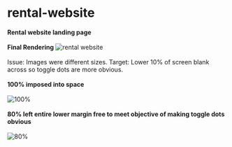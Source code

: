 # rental-website
**Rental website landing page**
\
\
**Final Rendering** 
![rental website](https://github.com/JCPTrevillian/rental-website/assets/95890754/317b8106-aa2a-4796-9510-ab9dbcbf8e7f)
\
\
Issue: Images were different sizes. Target: Lower 10% of screen blank across so toggle dots are more obvious. 
\
\
**100% imposed into space**
\
\
![100%](https://github.com/JCPTrevillian/rental-website/assets/95890754/6ae0f4c9-6dce-46f9-854a-6276a143c1fe)
\
\
**80% left entire lower margin free to meet objective of making toggle dots obvious** 
\
\
![80%](https://github.com/JCPTrevillian/rental-website/assets/95890754/ea456749-b6b8-4ab8-8ce9-21a566832e09)
